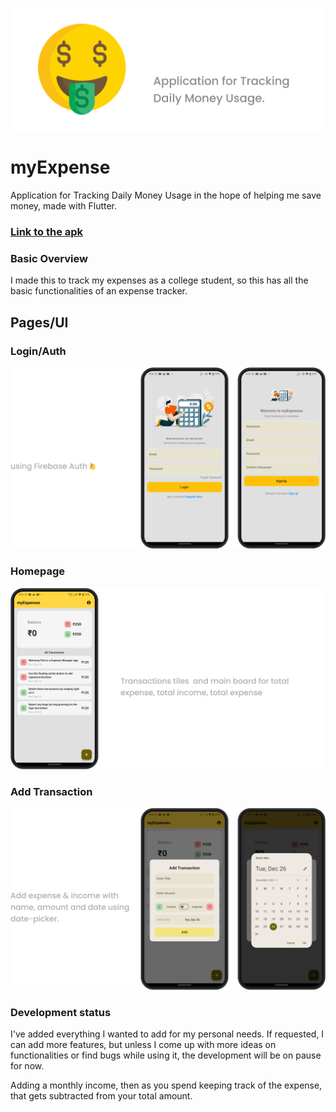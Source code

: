 ![myExpenses](https://github.com/purveshxd/myExpenses/blob/main/media/myExpense-banner.png "myExpenses")

# myExpense

Application for Tracking Daily Money Usage in the hope of helping me save money, made with Flutter.

### [Link to the apk](https://drive.google.com/file/d/1waa8OQoA9Dh6Vbzte0G9IKHOWek05W7Z/view?usp=drive_link)

### Basic Overview

I made this to track my expenses as a college student, so this has all the basic functionalities of an expense tracker.

## Pages/UI

### Login/Auth
![myExpenses](https://github.com/purveshxd/myExpenses/blob/main/media/login-register.png "login/Register")

### Homepage

![myExpenses](https://github.com/purveshxd/myExpenses/blob/main/media/home-page.png "homepage")

### Add Transaction

![myExpenses](https://github.com/purveshxd/myExpenses/blob/main/media/transactions.png "add transactions")

### Development status

I've added everything I wanted to add for my personal needs. If requested, I can add more features, but unless I come up with more ideas on functionalities or find bugs while using it, the development will be on pause for now.

Adding a monthly income, then as you spend keeping track of the expense, that gets subtracted from your total amount.
